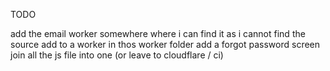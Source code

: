 TODO

add the email worker somewhere where i can find it as i cannot find the source add to a worker in thos worker folder
add a forgot password screen
join all the js file into one (or leave to cloudflare / ci)
